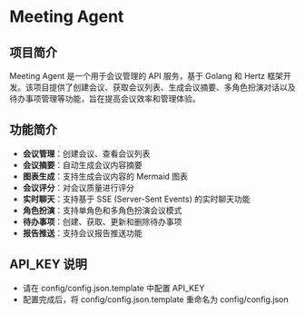 # Meeting Agent

## 项目简介

Meeting Agent 是一个用于会议管理的 API 服务，基于 Golang 和 Hertz 框架开发。该项目提供了创建会议、获取会议列表、生成会议摘要、多角色扮演对话以及待办事项管理等功能，旨在提高会议效率和管理体验。

## 功能简介

- **会议管理**：创建会议、查看会议列表
- **会议摘要**：自动生成会议内容摘要
- **图表生成**：支持生成会议内容的 Mermaid 图表
- **会议评分**：对会议质量进行评分
- **实时聊天**：支持基于 SSE (Server-Sent Events) 的实时聊天功能
- **角色扮演**：支持单角色和多角色扮演会议模式
- **待办事项**：创建、获取、更新和删除待办事项
- **报告推送**：支持会议报告推送功能

## API_KEY 说明

- 请在 config/config.json.template 中配置 API_KEY
- 配置完成后，将 config/config.json.template 重命名为 config/config.json
